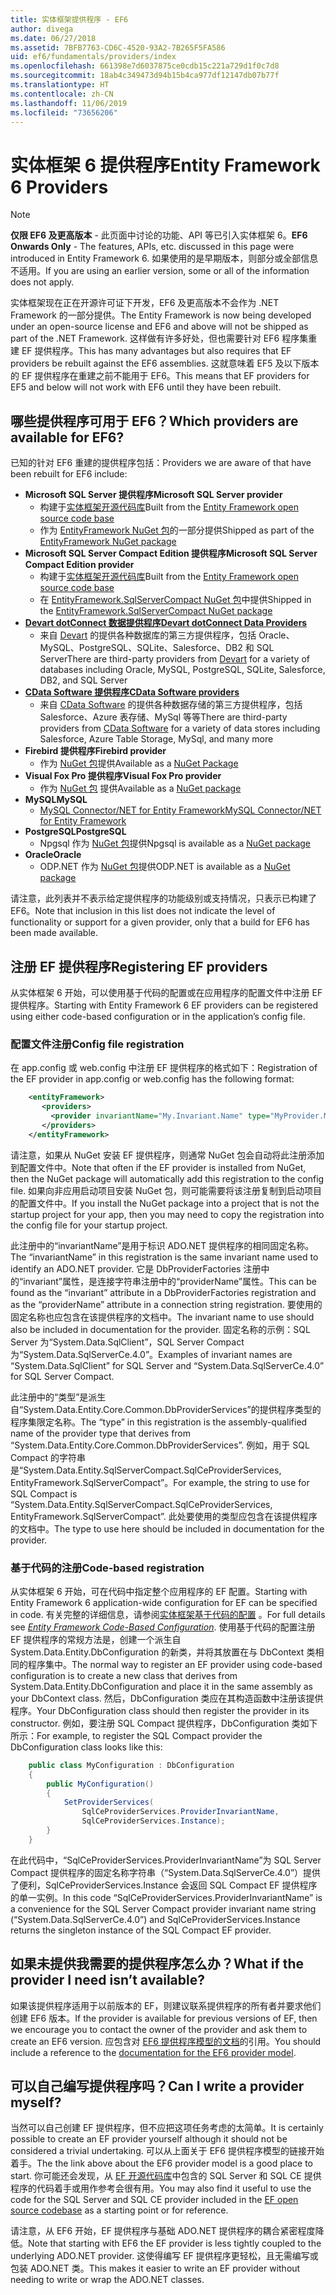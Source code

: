 ```yaml
---
title: 实体框架提供程序 - EF6
author: divega
ms.date: 06/27/2018
ms.assetid: 7BFB7763-CD6C-4520-93A2-7B265F5FA586
uid: ef6/fundamentals/providers/index
ms.openlocfilehash: 661398e7d6037875ce0cdb15c221a729d1f0c7d8
ms.sourcegitcommit: 18ab4c349473d94b15b4ca977df12147db07b77f
ms.translationtype: HT
ms.contentlocale: zh-CN
ms.lasthandoff: 11/06/2019
ms.locfileid: "73656206"
---
```

# <a name="entity-framework-6-providers"></a><span data-ttu-id="4a1b9-102">实体框架 6 提供程序</span><span class="sxs-lookup"><span data-stu-id="4a1b9-102">Entity Framework 6 Providers</span></span>
> [!NOTE]
> <span data-ttu-id="4a1b9-103">**仅限 EF6 及更高版本** - 此页面中讨论的功能、API 等已引入实体框架 6。</span><span class="sxs-lookup"><span data-stu-id="4a1b9-103">**EF6 Onwards Only** - The features, APIs, etc. discussed in this page were introduced in Entity Framework 6.</span></span> <span data-ttu-id="4a1b9-104">如果使用的是早期版本，则部分或全部信息不适用。</span><span class="sxs-lookup"><span data-stu-id="4a1b9-104">If you are using an earlier version, some or all of the information does not apply.</span></span>

<span data-ttu-id="4a1b9-105">实体框架现在正在开源许可证下开发，EF6 及更高版本不会作为 .NET Framework 的一部分提供。</span><span class="sxs-lookup"><span data-stu-id="4a1b9-105">The Entity Framework is now being developed under an open-source license and EF6 and above will not be shipped as part of the .NET Framework.</span></span> <span data-ttu-id="4a1b9-106">这样做有许多好处，但也需要针对 EF6 程序集重建 EF 提供程序。</span><span class="sxs-lookup"><span data-stu-id="4a1b9-106">This has many advantages but also requires that EF providers be rebuilt against the EF6 assemblies.</span></span> <span data-ttu-id="4a1b9-107">这就意味着 EF5 及以下版本的 EF 提供程序在重建之前不能用于 EF6。</span><span class="sxs-lookup"><span data-stu-id="4a1b9-107">This means that EF providers for EF5 and below will not work with EF6 until they have been rebuilt.</span></span>

## <a name="which-providers-are-available-for-ef6"></a><span data-ttu-id="4a1b9-108">哪些提供程序可用于 EF6？</span><span class="sxs-lookup"><span data-stu-id="4a1b9-108">Which providers are available for EF6?</span></span>

<span data-ttu-id="4a1b9-109">已知的针对 EF6 重建的提供程序包括：</span><span class="sxs-lookup"><span data-stu-id="4a1b9-109">Providers we are aware of that have been rebuilt for EF6 include:</span></span>

*   <span data-ttu-id="4a1b9-110">**Microsoft SQL Server 提供程序**</span><span class="sxs-lookup"><span data-stu-id="4a1b9-110">**Microsoft SQL Server provider**</span></span>
    *   <span data-ttu-id="4a1b9-111">构建于[实体框架开源代码库](https://github.com/aspnet/EntityFramework6)</span><span class="sxs-lookup"><span data-stu-id="4a1b9-111">Built from the [Entity Framework open source code base](https://github.com/aspnet/EntityFramework6)</span></span>
    *   <span data-ttu-id="4a1b9-112">作为 [EntityFramework NuGet 包](https://nuget.org/packages/EntityFramework)的一部分提供</span><span class="sxs-lookup"><span data-stu-id="4a1b9-112">Shipped as part of the [EntityFramework NuGet package](https://nuget.org/packages/EntityFramework)</span></span>
*   <span data-ttu-id="4a1b9-113">**Microsoft SQL Server Compact Edition 提供程序**</span><span class="sxs-lookup"><span data-stu-id="4a1b9-113">**Microsoft SQL Server Compact Edition provider**</span></span>
    *   <span data-ttu-id="4a1b9-114">构建于[实体框架开源代码库](https://github.com/aspnet/EntityFramework6)</span><span class="sxs-lookup"><span data-stu-id="4a1b9-114">Built from the [Entity Framework open source code base](https://github.com/aspnet/EntityFramework6)</span></span>
    *   <span data-ttu-id="4a1b9-115">在 [EntityFramework.SqlServerCompact NuGet 包](https://nuget.org/packages/EntityFramework.SqlServerCompact)中提供</span><span class="sxs-lookup"><span data-stu-id="4a1b9-115">Shipped in the [EntityFramework.SqlServerCompact NuGet package](https://nuget.org/packages/EntityFramework.SqlServerCompact)</span></span>
*   [<span data-ttu-id="4a1b9-116">**Devart dotConnect 数据提供程序**</span><span class="sxs-lookup"><span data-stu-id="4a1b9-116">**Devart dotConnect Data Providers**</span></span>](https://www.devart.com/dotconnect/)
    *   <span data-ttu-id="4a1b9-117">来自 [Devart](https://www.devart.com/) 的提供各种数据库的第三方提供程序，包括 Oracle、MySQL、PostgreSQL、SQLite、Salesforce、DB2 和 SQL Server</span><span class="sxs-lookup"><span data-stu-id="4a1b9-117">There are third-party providers from [Devart](https://www.devart.com/) for a variety of databases including Oracle, MySQL, PostgreSQL, SQLite, Salesforce, DB2, and SQL Server</span></span>
*   [<span data-ttu-id="4a1b9-118">**CData Software 提供程序**</span><span class="sxs-lookup"><span data-stu-id="4a1b9-118">**CData Software providers**</span></span>](https://www.cdata.com/ado/)
    *   <span data-ttu-id="4a1b9-119">来自 [CData Software](https://www.cdata.com/ado/) 的提供各种数据存储的第三方提供程序，包括 Salesforce、Azure 表存储、MySql 等等</span><span class="sxs-lookup"><span data-stu-id="4a1b9-119">There are third-party providers from [CData Software](https://www.cdata.com/ado/) for a variety of data stores including Salesforce, Azure Table Storage, MySql, and many more</span></span>
*   <span data-ttu-id="4a1b9-120">**Firebird 提供程序**</span><span class="sxs-lookup"><span data-stu-id="4a1b9-120">**Firebird provider**</span></span>
    *   <span data-ttu-id="4a1b9-121">作为 [NuGet 包](https://www.nuget.org/packages/EntityFramework.Firebird/)提供</span><span class="sxs-lookup"><span data-stu-id="4a1b9-121">Available as a [NuGet Package](https://www.nuget.org/packages/EntityFramework.Firebird/)</span></span>
*   <span data-ttu-id="4a1b9-122">**Visual Fox Pro 提供程序**</span><span class="sxs-lookup"><span data-stu-id="4a1b9-122">**Visual Fox Pro provider**</span></span>
    *   <span data-ttu-id="4a1b9-123">作为 [NuGet 包](https://www.nuget.org/packages/VFPEntityFrameworkProvider2/) 提供</span><span class="sxs-lookup"><span data-stu-id="4a1b9-123">Available as a [NuGet package](https://www.nuget.org/packages/VFPEntityFrameworkProvider2/)</span></span>
*   <span data-ttu-id="4a1b9-124">**MySQL**</span><span class="sxs-lookup"><span data-stu-id="4a1b9-124">**MySQL**</span></span>
    *   [<span data-ttu-id="4a1b9-125">MySQL Connector/NET for Entity Framework</span><span class="sxs-lookup"><span data-stu-id="4a1b9-125">MySQL Connector/NET for Entity Framework</span></span>](https://dev.mysql.com/doc/connector-net/en/connector-net-entityframework60.html)
*   <span data-ttu-id="4a1b9-126">**PostgreSQL**</span><span class="sxs-lookup"><span data-stu-id="4a1b9-126">**PostgreSQL**</span></span>
    *   <span data-ttu-id="4a1b9-127">Npgsql 作为 [NuGet 包](https://www.nuget.org/packages/EntityFramework6.Npgsql/)提供</span><span class="sxs-lookup"><span data-stu-id="4a1b9-127">Npgsql is available as a [NuGet package](https://www.nuget.org/packages/EntityFramework6.Npgsql/)</span></span>
*   <span data-ttu-id="4a1b9-128">**Oracle**</span><span class="sxs-lookup"><span data-stu-id="4a1b9-128">**Oracle**</span></span>
    *   <span data-ttu-id="4a1b9-129">ODP.NET 作为 [NuGet 包](https://www.nuget.org/packages/Oracle.ManagedDataAccess.EntityFramework/)提供</span><span class="sxs-lookup"><span data-stu-id="4a1b9-129">ODP.NET is available as a [NuGet package](https://www.nuget.org/packages/Oracle.ManagedDataAccess.EntityFramework/)</span></span>

<span data-ttu-id="4a1b9-130">请注意，此列表并不表示给定提供程序的功能级别或支持情况，只表示已构建了 EF6。</span><span class="sxs-lookup"><span data-stu-id="4a1b9-130">Note that inclusion in this list does not indicate the level of functionality or support for a given provider, only that a build for EF6 has been made available.</span></span>

## <a name="registering-ef-providers"></a><span data-ttu-id="4a1b9-131">注册 EF 提供程序</span><span class="sxs-lookup"><span data-stu-id="4a1b9-131">Registering EF providers</span></span>

<span data-ttu-id="4a1b9-132">从实体框架 6 开始，可以使用基于代码的配置或在应用程序的配置文件中注册 EF 提供程序。</span><span class="sxs-lookup"><span data-stu-id="4a1b9-132">Starting with Entity Framework 6 EF providers can be registered using either code-based configuration or in the application’s config file.</span></span>

### <a name="config-file-registration"></a><span data-ttu-id="4a1b9-133">配置文件注册</span><span class="sxs-lookup"><span data-stu-id="4a1b9-133">Config file registration</span></span>

<span data-ttu-id="4a1b9-134">在 app.config 或 web.config 中注册 EF 提供程序的格式如下：</span><span class="sxs-lookup"><span data-stu-id="4a1b9-134">Registration of the EF provider in app.config or web.config has the following format:</span></span>


``` xml
    <entityFramework>
       <providers>
         <provider invariantName="My.Invariant.Name" type="MyProvider.MyProviderServices, MyAssembly" />
       </providers>
    </entityFramework>
```

<span data-ttu-id="4a1b9-135">请注意，如果从 NuGet 安装 EF 提供程序，则通常 NuGet 包会自动将此注册添加到配置文件中。</span><span class="sxs-lookup"><span data-stu-id="4a1b9-135">Note that often if the EF provider is installed from NuGet, then the NuGet package will automatically add this registration to the config file.</span></span> <span data-ttu-id="4a1b9-136">如果向非应用启动项目安装 NuGet 包，则可能需要将该注册复制到启动项目的配置文件中。</span><span class="sxs-lookup"><span data-stu-id="4a1b9-136">If you install the NuGet package into a project that is not the startup project for your app, then you may need to copy the registration into the config file for your startup project.</span></span>

<span data-ttu-id="4a1b9-137">此注册中的“invariantName”是用于标识 ADO.NET 提供程序的相同固定名称。</span><span class="sxs-lookup"><span data-stu-id="4a1b9-137">The “invariantName” in this registration is the same invariant name used to identify an ADO.NET provider.</span></span> <span data-ttu-id="4a1b9-138">它是 DbProviderFactories 注册中的“invariant”属性，是连接字符串注册中的“providerName”属性。</span><span class="sxs-lookup"><span data-stu-id="4a1b9-138">This can be found as the “invariant” attribute in a DbProviderFactories registration and as the “providerName” attribute in a connection string registration.</span></span> <span data-ttu-id="4a1b9-139">要使用的固定名称也应包含在该提供程序的文档中。</span><span class="sxs-lookup"><span data-stu-id="4a1b9-139">The invariant name to use should also be included in documentation for the provider.</span></span> <span data-ttu-id="4a1b9-140">固定名称的示例：SQL Server 为“System.Data.SqlClient”，SQL Server Compact 为“System.Data.SqlServerCe.4.0”。</span><span class="sxs-lookup"><span data-stu-id="4a1b9-140">Examples of invariant names are “System.Data.SqlClient” for SQL Server and “System.Data.SqlServerCe.4.0” for SQL Server Compact.</span></span>

<span data-ttu-id="4a1b9-141">此注册中的“类型”是派生自“System.Data.Entity.Core.Common.DbProviderServices”的提供程序类型的程序集限定名称。</span><span class="sxs-lookup"><span data-stu-id="4a1b9-141">The “type” in this registration is the assembly-qualified name of the provider type that derives from “System.Data.Entity.Core.Common.DbProviderServices”.</span></span> <span data-ttu-id="4a1b9-142">例如，用于 SQL Compact 的字符串是“System.Data.Entity.SqlServerCompact.SqlCeProviderServices, EntityFramework.SqlServerCompact”。</span><span class="sxs-lookup"><span data-stu-id="4a1b9-142">For example, the string to use for SQL Compact is “System.Data.Entity.SqlServerCompact.SqlCeProviderServices, EntityFramework.SqlServerCompact”.</span></span> <span data-ttu-id="4a1b9-143">此处要使用的类型应包含在该提供程序的文档中。</span><span class="sxs-lookup"><span data-stu-id="4a1b9-143">The type to use here should be included in documentation for the provider.</span></span>

### <a name="code-based-registration"></a><span data-ttu-id="4a1b9-144">基于代码的注册</span><span class="sxs-lookup"><span data-stu-id="4a1b9-144">Code-based registration</span></span>

<span data-ttu-id="4a1b9-145">从实体框架 6 开始，可在代码中指定整个应用程序的 EF 配置。</span><span class="sxs-lookup"><span data-stu-id="4a1b9-145">Starting with Entity Framework 6 application-wide configuration for EF can be specified in code.</span></span> <span data-ttu-id="4a1b9-146">有关完整的详细信息，请参阅[实体框架基于代码的配置](https://msdn.microsoft.com/data/jj680699)  。</span><span class="sxs-lookup"><span data-stu-id="4a1b9-146">For full details see _[Entity Framework Code-Based Configuration](https://msdn.microsoft.com/data/jj680699)_.</span></span> <span data-ttu-id="4a1b9-147">使用基于代码的配置注册 EF 提供程序的常规方法是，创建一个派生自 System.Data.Entity.DbConfiguration 的新类，并将其放置在与 DbContext 类相同的程序集中。</span><span class="sxs-lookup"><span data-stu-id="4a1b9-147">The normal way to register an EF provider using code-based configuration is to create a new class that derives from System.Data.Entity.DbConfiguration and place it in the same assembly as your DbContext class.</span></span> <span data-ttu-id="4a1b9-148">然后，DbConfiguration 类应在其构造函数中注册该提供程序。</span><span class="sxs-lookup"><span data-stu-id="4a1b9-148">Your DbConfiguration class should then register the provider in its constructor.</span></span> <span data-ttu-id="4a1b9-149">例如，要注册 SQL Compact 提供程序，DbConfiguration 类如下所示：</span><span class="sxs-lookup"><span data-stu-id="4a1b9-149">For example, to register the SQL Compact provider the DbConfiguration class looks like this:</span></span>

``` csharp
    public class MyConfiguration : DbConfiguration
    {
        public MyConfiguration()
        {
            SetProviderServices(
                SqlCeProviderServices.ProviderInvariantName,
                SqlCeProviderServices.Instance);
        }
    }
```

<span data-ttu-id="4a1b9-150">在此代码中，“SqlCeProviderServices.ProviderInvariantName”为 SQL Server Compact 提供程序的固定名称字符串（“System.Data.SqlServerCe.4.0”）提供了便利，SqlCeProviderServices.Instance 会返回 SQL Compact EF 提供程序的单一实例。</span><span class="sxs-lookup"><span data-stu-id="4a1b9-150">In this code “SqlCeProviderServices.ProviderInvariantName” is a convenience for the SQL Server Compact provider invariant name string (“System.Data.SqlServerCe.4.0”) and SqlCeProviderServices.Instance returns the singleton instance of the SQL Compact EF provider.</span></span>

## <a name="what-if-the-provider-i-need-isnt-available"></a><span data-ttu-id="4a1b9-151">如果未提供我需要的提供程序怎么办？</span><span class="sxs-lookup"><span data-stu-id="4a1b9-151">What if the provider I need isn’t available?</span></span>

<span data-ttu-id="4a1b9-152">如果该提供程序适用于以前版本的 EF，则建议联系提供程序的所有者并要求他们创建 EF6 版本。</span><span class="sxs-lookup"><span data-stu-id="4a1b9-152">If the provider is available for previous versions of EF, then we encourage you to contact the owner of the provider and ask them to create an EF6 version.</span></span> <span data-ttu-id="4a1b9-153">应包含对 [EF6 提供程序模型的文档](~/ef6/fundamentals/providers/provider-model.md)的引用。</span><span class="sxs-lookup"><span data-stu-id="4a1b9-153">You should include a reference to the [documentation for the EF6 provider model](~/ef6/fundamentals/providers/provider-model.md).</span></span>

## <a name="can-i-write-a-provider-myself"></a><span data-ttu-id="4a1b9-154">可以自己编写提供程序吗？</span><span class="sxs-lookup"><span data-stu-id="4a1b9-154">Can I write a provider myself?</span></span>

<span data-ttu-id="4a1b9-155">当然可以自己创建 EF 提供程序，但不应把这项任务考虑的太简单。</span><span class="sxs-lookup"><span data-stu-id="4a1b9-155">It is certainly possible to create an EF provider yourself although it should not be considered a trivial undertaking.</span></span> <span data-ttu-id="4a1b9-156">可以从上面关于 EF6 提供程序模型的链接开始着手。</span><span class="sxs-lookup"><span data-stu-id="4a1b9-156">The the link above about the EF6 provider model is a good place to start.</span></span> <span data-ttu-id="4a1b9-157">你可能还会发现，从 [EF 开源代码库](https://github.com/aspnet/EntityFramework6)中包含的 SQL Server 和 SQL CE 提供程序的代码着手或用作参考会很有用。</span><span class="sxs-lookup"><span data-stu-id="4a1b9-157">You may also find it useful to use the code for the SQL Server and SQL CE provider included in the [EF open source codebase](https://github.com/aspnet/EntityFramework6) as a starting point or for reference.</span></span>

<span data-ttu-id="4a1b9-158">请注意，从 EF6 开始，EF 提供程序与基础 ADO.NET 提供程序的耦合紧密程度降低。</span><span class="sxs-lookup"><span data-stu-id="4a1b9-158">Note that starting with EF6 the EF provider is less tightly coupled to the underlying ADO.NET provider.</span></span> <span data-ttu-id="4a1b9-159">这使得编写 EF 提供程序更轻松，且无需编写或包装 ADO.NET 类。</span><span class="sxs-lookup"><span data-stu-id="4a1b9-159">This makes it easier to write an EF provider without needing to write or wrap the ADO.NET classes.</span></span>
